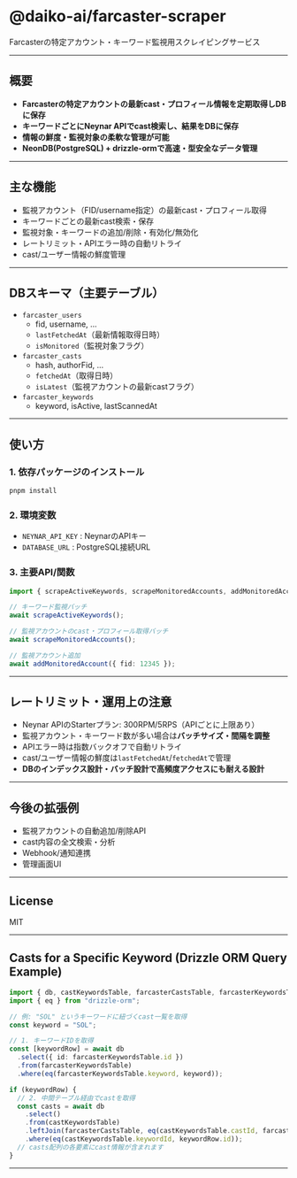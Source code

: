 # @daiko-ai/farcaster-scraper

Farcasterの特定アカウント・キーワード監視用スクレイピングサービス

---

## 概要

- **Farcasterの特定アカウントの最新cast・プロフィール情報を定期取得しDBに保存**
- **キーワードごとにNeynar APIでcast検索し、結果をDBに保存**
- **情報の鮮度・監視対象の柔軟な管理が可能**
- **NeonDB(PostgreSQL) + drizzle-ormで高速・型安全なデータ管理**

---

## 主な機能

- 監視アカウント（FID/username指定）の最新cast・プロフィール取得
- キーワードごとの最新cast検索・保存
- 監視対象・キーワードの追加/削除・有効化/無効化
- レートリミット・APIエラー時の自動リトライ
- cast/ユーザー情報の鮮度管理

---

## DBスキーマ（主要テーブル）

- `farcaster_users`
  - fid, username, ...
  - `lastFetchedAt`（最新情報取得日時）
  - `isMonitored`（監視対象フラグ）
- `farcaster_casts`
  - hash, authorFid, ...
  - `fetchedAt`（取得日時）
  - `isLatest`（監視アカウントの最新castフラグ）
- `farcaster_keywords`
  - keyword, isActive, lastScannedAt

---

## 使い方

### 1. 依存パッケージのインストール

```sh
pnpm install
```

### 2. 環境変数

- `NEYNAR_API_KEY` : NeynarのAPIキー
- `DATABASE_URL` : PostgreSQL接続URL

### 3. 主要API/関数

```ts
import { scrapeActiveKeywords, scrapeMonitoredAccounts, addMonitoredAccount } from "@daiko-ai/farcaster-scraper";

// キーワード監視バッチ
await scrapeActiveKeywords();

// 監視アカウントのcast・プロフィール取得バッチ
await scrapeMonitoredAccounts();

// 監視アカウント追加
await addMonitoredAccount({ fid: 12345 });
```

---

## レートリミット・運用上の注意

- Neynar APIのStarterプラン: 300RPM/5RPS（APIごとに上限あり）
- 監視アカウント・キーワード数が多い場合は**バッチサイズ・間隔を調整**
- APIエラー時は指数バックオフで自動リトライ
- cast/ユーザー情報の鮮度は`lastFetchedAt`/`fetchedAt`で管理
- **DBのインデックス設計・バッチ設計で高頻度アクセスにも耐える設計**

---

## 今後の拡張例

- 監視アカウントの自動追加/削除API
- cast内容の全文検索・分析
- Webhook/通知連携
- 管理画面UI

---

## License

MIT

---

## Casts for a Specific Keyword (Drizzle ORM Query Example)

```ts
import { db, castKeywordsTable, farcasterCastsTable, farcasterKeywordsTable } from "@daiko-ai/shared";
import { eq } from "drizzle-orm";

// 例: "SOL" というキーワードに紐づくcast一覧を取得
const keyword = "SOL";

// 1. キーワードIDを取得
const [keywordRow] = await db
  .select({ id: farcasterKeywordsTable.id })
  .from(farcasterKeywordsTable)
  .where(eq(farcasterKeywordsTable.keyword, keyword));

if (keywordRow) {
  // 2. 中間テーブル経由でcastを取得
  const casts = await db
    .select()
    .from(castKeywordsTable)
    .leftJoin(farcasterCastsTable, eq(castKeywordsTable.castId, farcasterCastsTable.id))
    .where(eq(castKeywordsTable.keywordId, keywordRow.id));
  // casts配列の各要素にcast情報が含まれます
}
```

---
